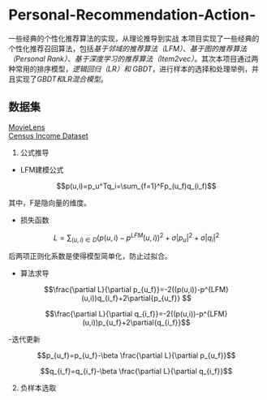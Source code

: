 # Personal-Recommendation-Action-
一些经典的个性化推荐算法的实现，从理论推导到实战
本项目实现了一些经典的个性化推荐召回算法，包括*基于邻域的推荐算法（LFM）*、*基于图的推荐算法（Personal Rank）*、*基于深度学习的推荐算法（Item2vec）*。其次本项目通过两种常用的排序模型，*逻辑回归（LR）和 GBDT*，进行样本的选择和处理举例，并且实现了*GBDT和LR混合模型*。
## 数据集 ##
[MovieLens](https://movielens.org/)</br>
[Census Income Dataset](https://archive.ics.uci.edu/ml/datasets/Census+Income)

1. 公式推导

- LFM建模公式
```math
p(u,i)=p_u^Tq_i=\sum_{f=1}^Fp_(u_f)q_(i_f)
```
其中，F是隐向量的维度。
- 损失函数
```math
L=\sum_{(u,i)\in D}(p(u,i)-p^{LFM}(u,i))^2+\sigma|p_u|^2+\sigma|q_i|^2
```
后两项正则化系数是使得模型简单化，防止过拟合。
- 算法求导
```math
\frac{\partial L}{\partial p_{u_f}}=-2((p(u,i))-p^{LFM}(u,i))q_{i_f}+2\partial{p_{u_f}} 
```
```math
\frac{\partial L}{\partial q_{i_f}}=-2((p(u,i))-p^{LFM}(u,i))p_{u_f}+2\partial{q_{i_f}}
```
-迭代更新
```math
p_{u_f}=p_{u_f}-\beta \frac{\partial L}{\partial p_{u_f}}
```
```math
q_{i_f}=q_{i_f}-\beta \frac{\partial L}{\partial q_{i_f}}
```

2. 负样本选取
